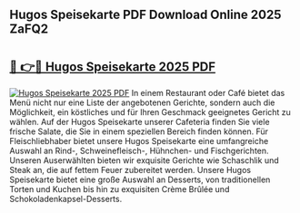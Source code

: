## Hugos Speisekarte PDF Download Online 2025 ZaFQ2

# <h2><a href="http://gc7ukwe.nevu.top/?p=Hugos+Speisekarte">🔗 👉🔴 Hugos Speisekarte 2025 PDF</a></h2>

[![Hugos Speisekarte 2025 PDF](https://i.imgur.com/dBaPXMq.png)](http://gc7ukwe.nevu.top/?p=Hugos+Speisekarte)
In einem Restaurant oder Café bietet das Menü nicht nur eine Liste der angebotenen Gerichte, sondern auch die Möglichkeit, ein köstliches und für Ihren Geschmack geeignetes Gericht zu wählen. Auf der Hugos Speisekarte unserer Cafeteria finden Sie viele frische Salate, die Sie in einem speziellen Bereich finden können. Für Fleischliebhaber bietet unsere Hugos Speisekarte eine umfangreiche Auswahl an Rind-, Schweinefleisch-, Hühnchen- und Fischgerichten. Unseren Auserwählten bieten wir exquisite Gerichte wie Schaschlik und Steak an, die auf fettem Feuer zubereitet werden. Unsere Hugos Speisekarte bietet eine große Auswahl an Desserts, von traditionellen Torten und Kuchen bis hin zu exquisiten Crème Brûlée und Schokoladenkapsel-Desserts.
